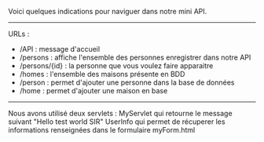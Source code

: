 
Voici quelques indications pour naviguer dans notre mini API.
______________________________________________________________________________
URLs : 
- /API : message d'accueil
- /persons : affiche l'ensemble des personnes enregistrer dans notre API
- /persons/{id} : la personne que vous voulez faire apparaitre
- /homes : l'ensemble des maisons présente en BDD
- /person : permet d'ajouter une personne dans la base de données
- /home : permet d'ajouter une maison en base
______________________________________________________________________________
Nous avons utilisé deux servlets :
 MyServlet qui retourne le message suivant "Hello test world SIR"
 UserInfo qui permet de récuperer les informations renseignées dans le formulaire myForm.html
 
